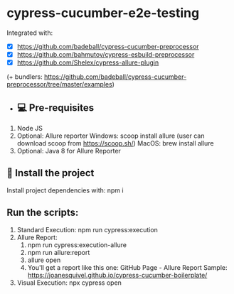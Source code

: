 # cypress-cucumber-e2e-testing

Integrated with:

- [x] https://github.com/badeball/cypress-cucumber-preprocessor
- [x] https://github.com/bahmutov/cypress-esbuild-preprocessor
- [x] https://github.com/Shelex/cypress-allure-plugin

(+ bundlers: https://github.com/badeball/cypress-cucumber-preprocessor/tree/master/examples)

- ## 💻 Pre-requisites

1. Node JS
2. Optional: Allure reporter
   Windows: scoop install allure 
            (user can download scoop from https://scoop.sh/)
   MacOS: brew install allure
3. Optional: Java 8 for Allure Reporter

## 🚀 Install the project

Install project dependencies with: npm i

## Run the scripts:

1. Standard Execution: npm run cypress:execution
2. Allure Report: 
   1. npm run cypress:execution-allure
   2. npm run allure:report
   3. allure open
   4. You'll get a report like this one: GitHub Page - Allure Report Sample: https://joanesquivel.github.io/cypress-cucumber-boilerplate/
3. Visual Execution: npx cypress open


